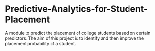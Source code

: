 # Predictive-Analytics-for-Student-Placement
A module to predict the placement of college students based on certain predictors. The aim of this project is to identify and then improve the placement probability of a student.
